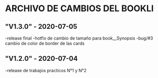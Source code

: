 # ARCHIVO DE CAMBIOS DEL BOOKLI

## "V1.3.0" - 2020-07-05
-release final
-hotfix de cambio de tamaño para book__Synopsis
-bug/#3 cambio de color de border de las cards

## "V1.2.0" - 2020-07-04
-release de trabajos practicos N°1 y N°2